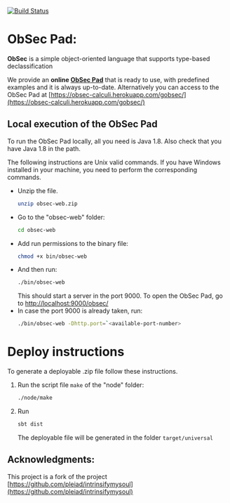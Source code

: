 
[![Build Status](https://travis-ci.com/raimilcruz/obsec-web.svg?token=jhJHNfzf8dVnKKPhxozx&branch=master)](https://travis-ci.com/raimilcruz/obsec-web.svg?token=jhJHNfzf8dVnKKPhxozx&branch=master)


# ObSec Pad:

**ObSec** is a simple object-oriented language that supports type-based declassification

We provide an **online [ObSec Pad](https://pleiad.cl/obsec/)** that is ready to use, with predefined examples and it is always up-to-date.
Alternatively you can access to the ObSec Pad at 
[https://obsec-calculi.herokuapp.com/gobsec/](https://obsec-calculi.herokuapp.com/gobsec/)

## Local execution of the ObSec Pad

To run the ObSec Pad locally, all you need is Java 1.8. Also check that you have Java 1.8 in the path.

The following instructions are Unix valid commands. If you have Windows installed in your machine, you need to perform the corresponding commands.

 - Unzip the file. 
    ```sh
    unzip obsec-web.zip
    ```
 - Go to the "obsec-web" folder:
    ```sh
    cd obsec-web
    ```
 - Add run permissions to the binary file:
    ```sh
    chmod +x bin/obsec-web
    ```
 - And then run:
    ```sh
    ./bin/obsec-web
    ```
    This should start a server in the port 9000. To open the ObSec Pad, go to [http://localhost:9000/obsec/](http://localhost:9000/obsec/)
 - In case the port 9000 is already taken, run:
    ```sh
    ./bin/obsec-web -Dhttp.port=`<available-port-number>
    ```

# Deploy instructions
To generate a deployable .zip file follow these instructions.
1.  Run the script file `make` of the "node" folder:
    ```sh
    ./node/make
    ```
2. Run
    ```sh
    sbt dist
    ```
   The deployable file will be generated in the folder 
   `target/universal`

## Acknowledgments:
This project is a fork of the project [https://github.com/pleiad/intrinsifymysoul](https://github.com/pleiad/intrinsifymysoul)
